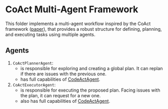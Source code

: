 # CoAct Multi-Agent Framework

 This folder implements a multi-agent workflow inspired by the CoAct framework ([paper](https://arxiv.org/abs/2406.13381)), that provides a robust structure for defining, planning, and executing tasks using multiple agents.

 ## Agents

 1. `CoActPlannerAgent`:
     - is responsible for exploring and creating a global plan. It can replan if there are issues with the previous one.
     - has full capabilities of [CodeActAgent](https://github.com/All-Hands-AI/OpenHands/tree/main/agenthub/codeact_agent).
 2. `CoActExecutorAgent`:
     - is responsible for executing the proposed plan. Facing issues with the plan, it can request for a new one.
     - also has full capabilities of [CodeActAgent](https://github.com/All-Hands-AI/OpenHands/tree/main/agenthub/codeact_agent).
